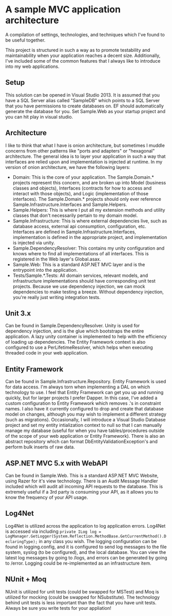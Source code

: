 # A sample MVC application architecture
A compilation of settings, technologies, and techniques which I've found to be useful together.

This project is structured in such a way as to promote testability and maintainability when your application reaches a decent size.  Additionally, I've included some of the common features that I always like to introduce into my web applications.

Setup
----
This solution can be opened in Visual Studio 2013.  It is assumed that you have a SQL Server alias called "SampleDB" which points to a SQL Server that you have permissions to create databases on.  EF should automatically generate the database for you.  Set Sample.Web as your startup project and you can hit play in visual studio.

Architecture
----
I like to think that what I have is onion architecture, but sometimes I muddle concerns from other patterns like "ports and adapters" or "hexagonal" architecture. The general idea is to layer your application in such a way that interfaces are relied upon and implementation is injected at runtime.  In my version of onion architecture, we have the following layers:
* Domain: This is the core of your application.  The Sample.Domain.* projects represent this concern, and are broken up into Model (business classes and objects), Interfaces (contracts for how to access and interact with those objects), and Logic (implementation of those interfaces).  The Sample.Domain.* projects should only ever reference Sample.Infrastructure.Interfaces and Sample.Helpers.
* Sample.Helpers: This is where I put all my extension methods and utility classes that don't necessarily pertain to my domain model.
* Sample.Infrastructure: This is where external dependencies live, such as database access, external api consumption, configuration, etc.  Interfaces are defined in Sample.Infrastructure.Interfaces, implementation is defined in the appropriate project, and implementation is injected via unity.
* Sample.DependencyResolver: This contains my unity configuration and knows where to find all implementations of all interfaces.  This is registered in the Web layer's Global.asax.
* Sample.Web: This is a standard ASP.NET MVC layer and is the entrypoint into the application.
* Tests/Sample.*.Tests: All domain services, relevant models, and infrastructure implementations should have corresponding unit test projects.  Because we use dependency injection, we can mock dependencies to make testing a breeze.  Without dependency injection, you're really just writing integration tests.

Unit 3.x
----
Can be found in Sample.DependencyResolver.  Unity is used for dependency injection, and is the glue which bootstraps the entire application.  A lazy unity container is implemented to help with the efficiency of loading up dependencies.  The Entity Framework context is also configured to use a PerLifetimeResolver, which helps when executing threaded code in your web application.

Entity Framework
----
Can be found in Sample.Infrastructure.Repository.  Entity Framework is used for data access.  I'm always torn when implementing a DAL on which technology to use.  I feel that Entity Framework can get you up and running quickly, but for larger projects I prefer Dapper.  In this case, I've added a custom configuration to Entity Framework which removes .'s in constraint names.  I also have it currently configured to drop and create that database model on changes, although you may wish to implement a different strategy (such as migrations).  Occasionally, I will introduce a Visual Studio Database project and set my entity intialization context to null so that I can manually manage my database (useful for when you have tables/procedures outside of the scope of your web application or Entity Framework).  There is also an abstract repository which can format DbEntityValidationException's and perform bulk inserts of raw data.

ASP.NET MVC 5.x with WebAPI
----
Can be found in Sample.Web.  This is a standard ASP.NET MVC Website, using Razer for it's view technology.  There is an Audit Message Handler included which will audit all incoming API requests to the database.  This is extremely useful if a 3rd party is consuming your API, as it allows you to know the frequency of your API usage.

Log4Net
----
Log4Net is utilized across the application to log application errors.  Log4Net is accessed via including ```private ILog log = LogManager.GetLogger(System.Reflection.MethodBase.GetCurrentMethod().DeclaringType);``` in any class you wish.  The logging configuration can be found in logging.config, and it is configured to send log messages to the file system, syslog (to be configured), and the local database.  You can view the latest log messages by going to /logs, and errors can be generated by going to /error.  Logging could be re-implemented as an infrastructure item.

NUnit + Moq
----
NUnit is utilized for unit tests (could be swapped for MSTest) and Moq is utilized for mocking (could be swapped for NSubstitute).  The technology behind unit tests is less important than the fact that you have unit tests.  Always be sure you write tests for your appliation!
